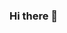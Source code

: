 ### Hi there 👋

<!--
**Redshadow1297/Redshadow1297** is a ✨ _special_ ✨ repository because its `README.md` (this file) appears on your GitHub profile.

Here are some ideas to get you started:

- 🔭 I’m currently working on Java and React.
- 🌱 I’m currently learning Android and software testing.
- 👯 I’m looking to collaborate on the Software development Skills and Programming langauges.

